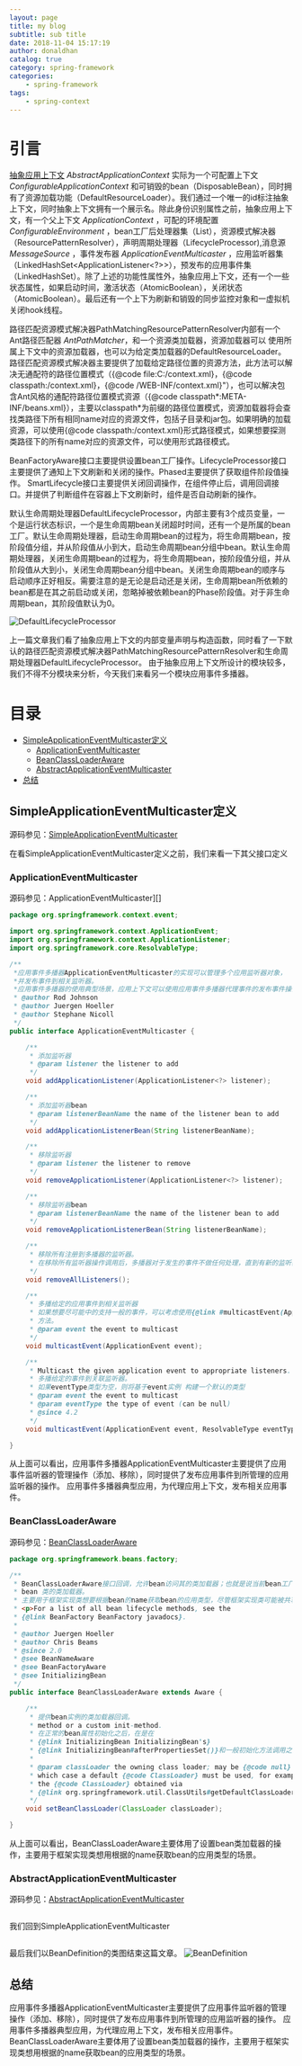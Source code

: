 ```yaml
---
layout: page
title: my blog
subtitle: sub title
date: 2018-11-04 15:17:19
author: donaldhan
catalog: true
category: spring-framework
categories:
    - spring-framework
tags:
    - spring-context
---
```


# 引言

[抽象应用上下文][] *AbstractApplicationContext* 实际为一个可配置上下文 *ConfigurableApplicationContext* 和可销毁的bean（DisposableBean），同时拥有了资源加载功能（DefaultResourceLoader）。我们通过一个唯一的id标注抽象上下文，同时抽象上下文拥有一个展示名。除此身份识别属性之前，抽象应用上下文，有一个父上下文 *ApplicationContext* ，可配的环境配置 *ConfigurableEnvironment* ，bean工厂后处理器集（List<BeanFactoryPostProcessor>），资源模式解决器（ResourcePatternResolver），声明周期处理器（LifecycleProcessor),消息源 *MessageSource* ，事件发布器 *ApplicationEventMulticaster* ，应用监听器集（LinkedHashSet<ApplicationListener<?>>），预发布的应用事件集（LinkedHashSet<ApplicationEvent>）。除了上述的功能性属性外，抽象应用上下文，还有一个一些状态属性，如果启动时间，激活状态（AtomicBoolean），关闭状态（AtomicBoolean）。最后还有一个上下为刷新和销毁的同步监控对象和一虚拟机关闭hook线程。


路径匹配资源模式解决器PathMatchingResourcePatternResolver内部有一个Ant路径匹配器 *AntPathMatcher*，和一个资源类加载器，资源加载器可以
使用所属上下文中的资源加载器，也可以为给定类加载器的DefaultResourceLoader。路径匹配资源模式解决器主要提供了加载给定路径位置的资源方法，此方法可以解决无通配符的路径位置模式（{@code file:C:/context.xml}，{@code classpath:/context.xml}，{@code /WEB-INF/context.xml}"），也可以解决包含Ant风格的通配符路径位置模式资源（{@code classpath*:META-INF/beans.xml}），主要以classpath*为前缀的路径位置模式，资源加载器将会查找类路径下所有相同name对应的资源文件，包括子目录和jar包。如果明确的加载资源，可以使用{@code classpath:/context.xml}形式路径模式，如果想要探测类路径下的所有name对应的资源文件，可以使用形式路径模式。

BeanFactoryAware接口主要提供设置bean工厂操作。LifecycleProcessor接口主要提供了通知上下文刷新和关闭的操作。Phased主要提供了获取组件阶段值操作。
SmartLifecycle接口主要提供关闭回调操作，在组件停止后，调用回调接口。并提供了判断组件在容器上下文刷新时，组件是否自动刷新的操作。

默认生命周期处理器DefaultLifecycleProcessor，内部主要有3个成员变量，一个是运行状态标识，一个是生命周期bean关闭超时时间，还有一个是所属的bean工厂。默认生命周期处理器，启动生命周期bean的过程为，将生命周期bean，按阶段值分组，并从阶段值从小到大，启动生命周期bean分组中bean。默认生命周期处理器，关闭生命周期bean的过程为，将生命周期bean，按阶段值分组，并从阶段值从大到小，关闭生命周期bean分组中bean。关闭生命周期bean的顺序与启动顺序正好相反。需要注意的是无论是启动还是关闭，生命周期bean所依赖的bean都是在其之前启动或关闭，忽略掉被依赖bean的Phase阶段值。对于非生命周期bean，其阶段值默认为0。

![DefaultLifecycleProcessor](/image/spring-context/DefaultLifecycleProcessor.png)

[抽象应用上下文]:https://donaldhan.github.io/spring-framework/2018/01/04/AbstractApplicationContext%E6%BA%90%E7%A0%81%E8%A7%A3%E6%9E%90%E7%AC%AC%E4%B8%89%E8%AE%B2.html "抽象应用上下文第三讲"

上一篇文章我们看了抽象应用上下文的内部变量声明与构造函数，同时看了一下默认的路径匹配资源模式解决器PathMatchingResourcePatternResolver和生命周期处理器DefaultLifecycleProcessor。
由于抽象应用上下文所设计的模块较多，我们不得不分模块来分析，今天我们来看另一个模块应用事件多播器。


# 目录
* [SimpleApplicationEventMulticaster定义](simpleapplicationeventmulticaster定义)
    * [ApplicationEventMulticaster](#applicationeventmulticaster)
    * [BeanClassLoaderAware](#beanclassloaderaware)
    * [AbstractApplicationEventMulticaster](#abstractapplicationeventmulticaster)
* [总结](#总结)



## SimpleApplicationEventMulticaster定义
源码参见：[SimpleApplicationEventMulticaster][]

[SimpleApplicationEventMulticaster]:https://github.com/Donaldhan/spring-framework/blob/4.3.x/spring-context/src/main/java/org/springframework/context/event/SimpleApplicationEventMulticaster.java "SimpleApplicationEventMulticaster"

在看SimpleApplicationEventMulticaster定义之前，我们来看一下其父接口定义

### ApplicationEventMulticaster
源码参见：ApplicationEventMulticaster][]

[ApplicationEventMulticaster]:https://github.com/Donaldhan/spring-framework/blob/4.3.x/spring-context/src/main/java/org/springframework/context/event/ApplicationEventMulticaster.java "ApplicationEventMulticaster"

```java
package org.springframework.context.event;

import org.springframework.context.ApplicationEvent;
import org.springframework.context.ApplicationListener;
import org.springframework.core.ResolvableType;

/**
 *应用事件多播器ApplicationEventMulticaster的实现可以管理多个应用监听器对象，
 *并发布事件到相关监听器。
 *应用事件多播器的使用典型场景，应用上下文可以使用应用事件多播器代理事件的发布事件操作。
 * @author Rod Johnson
 * @author Juergen Hoeller
 * @author Stephane Nicoll
 */
public interface ApplicationEventMulticaster {

	/**
	 * 添加监听器
	 * @param listener the listener to add
	 */
	void addApplicationListener(ApplicationListener<?> listener);

	/**
	 * 添加监听器bean
	 * @param listenerBeanName the name of the listener bean to add
	 */
	void addApplicationListenerBean(String listenerBeanName);

	/**
	 * 移除监听器
	 * @param listener the listener to remove
	 */
	void removeApplicationListener(ApplicationListener<?> listener);

	/**
	 * 移除监听器bean
	 * @param listenerBeanName the name of the listener bean to add
	 */
	void removeApplicationListenerBean(String listenerBeanName);

	/**
	 * 移除所有注册到多播器的监听器。
	 * 在移除所有监听器操作调用后，多播器对于发生的事件不做任何处理，直到有新的监听器注册
	 */
	void removeAllListeners();

	/**
	 * 多播给定的应用事件到相关监听器
	 * 如果想要尽可能中的支持一般的事件，可以考虑使用{@link #multicastEvent(ApplicationEvent, ResolvableType)}
	 * 方法。
	 * @param event the event to multicast
	 */
	void multicastEvent(ApplicationEvent event);

	/**
	 * Multicast the given application event to appropriate listeners.
	 * 多播给定的事件到关联监听器。
	 * 如果eventType类型为空，则将基于event实例 构建一个默认的类型
	 * @param event the event to multicast
	 * @param eventType the type of event (can be null)
	 * @since 4.2
	 */
	void multicastEvent(ApplicationEvent event, ResolvableType eventType);

}

```
从上面可以看出，应用事件多播器ApplicationEventMulticaster主要提供了应用事件监听器的管理操作（添加、移除），同时提供了发布应用事件到所管理的应用监听器的操作。
应用事件多播器典型应用，为代理应用上下文，发布相关应用事件。

### BeanClassLoaderAware
源码参见：[BeanClassLoaderAware][]

[BeanClassLoaderAware]:https://github.com/Donaldhan/spring-framework/blob/4.3.x/spring-beans/src/main/java/org/springframework/beans/factory/BeanClassLoaderAware.java "BeanClassLoaderAware"

```java
package org.springframework.beans.factory;

/**
 * BeanClassLoaderAware接口回调，允许bean访问其的类加载器；也就是说当前bean工厂加载
 * bean 类的类加载器。
 * 主要用于框架实现类想要根据bean的name获取bean的应用类型，尽管框架实现类可能被共享类加载器加载。
 * <p>For a list of all bean lifecycle methods, see the
 * {@link BeanFactory BeanFactory javadocs}.
 *
 * @author Juergen Hoeller
 * @author Chris Beams
 * @since 2.0
 * @see BeanNameAware
 * @see BeanFactoryAware
 * @see InitializingBean
 */
public interface BeanClassLoaderAware extends Aware {

	/**
	 * 提供bean实例的类加载器回调。
	 * method or a custom init-method.
	 * 在正常的bean属性初始化之后，在是在
	 * {@link InitializingBean InitializingBean's}
	 * {@link InitializingBean#afterPropertiesSet()}和一般初始化方法调用之前。
	 *
	 * @param classLoader the owning class loader; may be {@code null} in
	 * which case a default {@code ClassLoader} must be used, for example
	 * the {@code ClassLoader} obtained via
	 * {@link org.springframework.util.ClassUtils#getDefaultClassLoader()}
	 */
	void setBeanClassLoader(ClassLoader classLoader);

}

```
从上面可以看出，BeanClassLoaderAware主要体用了设置bean类加载器的操作，主要用于框架实现类想用根据的name获取bean的应用类型的场景。


### AbstractApplicationEventMulticaster
源码参见：[AbstractApplicationEventMulticaster][]

[AbstractApplicationEventMulticaster]:https://github.com/Donaldhan/spring-framework/blob/4.3.x/spring-context/src/main/java/org/springframework/context/event/AbstractApplicationEventMulticaster.java "AbstractApplicationEventMulticaster"

```java
```



我们回到SimpleApplicationEventMulticaster
```java
```

最后我们以BeanDefinition的类图结束这篇文章。
![BeanDefinition](/image/spring-context/BeanDefinition.png)

## 总结

应用事件多播器ApplicationEventMulticaster主要提供了应用事件监听器的管理操作（添加、移除），同时提供了发布应用事件到所管理的应用监听器的操作。
应用事件多播器典型应用，为代理应用上下文，发布相关应用事件。
BeanClassLoaderAware主要体用了设置bean类加载器的操作，主要用于框架实现类想用根据的name获取bean的应用类型的场景。
